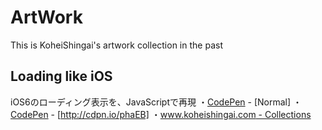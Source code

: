ArtWork
=========

This is KoheiShingai's artwork collection in the past

## Loading like iOS
iOS6のローディング表示を、JavaScriptで再現
・[CodePen](http://codepen.io/koheishingai/pen/phaEB) - [Normal]
・[CodePen](https://chrome.google.com/webstore/detail/ahkfhobdidabddlalamkkiafpipdfchp) - [http://cdpn.io/phaEB]
・[www.koheishingai.com - Collections](http://www.koheishingai.com/collections/1)


